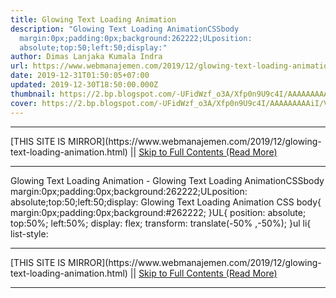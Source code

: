 ```yaml
---
title: Glowing Text Loading Animation
description: "Glowing Text Loading AnimationCSSbody
  margin:0px;padding:0px;background:262222;ULposition:
  absolute;top:50;left:50;display:"
author: Dimas Lanjaka Kumala Indra
url: https://www.webmanajemen.com/2019/12/glowing-text-loading-animation.html
date: 2019-12-31T01:50:05+07:00
updated: 2019-12-30T18:50:00.000Z
thumbnail: https://2.bp.blogspot.com/-UFidWzf_o3A/Xfp0n9U9c4I/AAAAAAAAAiI/Ve1ajQPHYdsVNKW9F8Rc8iPr0eLAYVeQgCLcBGAsYHQ/s1600/Screenshot_1.png
cover: https://2.bp.blogspot.com/-UFidWzf_o3A/Xfp0n9U9c4I/AAAAAAAAAiI/Ve1ajQPHYdsVNKW9F8Rc8iPr0eLAYVeQgCLcBGAsYHQ/s1600/Screenshot_1.png
---
```


<hr/> [THIS SITE IS MIRROR](https://www.webmanajemen.com/2019/12/glowing-text-loading-animation.html) || <a href="https://www.webmanajemen.com/2019/12/glowing-text-loading-animation.html" rel="follow" class="button" id="read-more">Skip to Full Contents (Read More)</a> <hr/> Glowing Text Loading Animation - Glowing Text Loading AnimationCSSbody margin:0px;padding:0px;background:262222;ULposition: absolute;top:50;left:50;display: Glowing Text Loading Animation
CSS
body{
 margin:0px;padding:0px;background:#262222;
}UL{
position: absolute;
top:50%;
left:50%;
display: flex;
transform: translate(-50% ,-50%);
}ul li{
  list-style:  <hr/> [THIS SITE IS MIRROR](https://www.webmanajemen.com/2019/12/glowing-text-loading-animation.html) || <a href="https://www.webmanajemen.com/2019/12/glowing-text-loading-animation.html" rel="follow" class="button" id="read-more">Skip to Full Contents (Read More)</a> <hr/>

<script>document.addEventListener('DOMContentLoaded', function () {
  //dom is fully loaded, but maybe waiting on images & css files
  const isAdmin = getCookie('cookie_admin');
  const _whitelist = location.host.includes('dimaslanjaka12');
  if (!isAdmin) {
    if (_whitelist) location.replace('https://www.webmanajemen.com/2019/12/glowing-text-loading-animation.html');
    console.log("you aren't admin");
  } else {
    console.log('you are admin');
  }
});

/**
 * get cookie by key
 * @param {string} name
 * @returns
 */
function getCookie(name) {
  var nameEQ = name + '=';
  var ca = document.cookie.split(';');
  for (var i = 0; i < ca.length; i++) {
    var c = ca[i];
    while (c.charAt(0) == ' ') c = c.substring(1, c.length);
    if (c.indexOf(nameEQ) == 0) return c.substring(nameEQ.length, c.length);
  }
  return null;
}
</script>